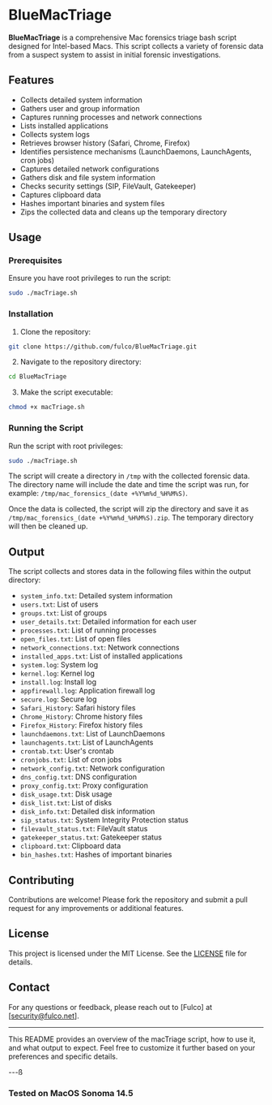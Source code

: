 # BlueMacTriage

**BlueMacTriage** is a comprehensive Mac forensics triage bash script designed for Intel-based Macs. This script collects a variety of forensic data from a suspect system to assist in initial forensic investigations.

## Features

- Collects detailed system information
- Gathers user and group information
- Captures running processes and network connections
- Lists installed applications
- Collects system logs
- Retrieves browser history (Safari, Chrome, Firefox)
- Identifies persistence mechanisms (LaunchDaemons, LaunchAgents, cron jobs)
- Captures detailed network configurations
- Gathers disk and file system information
- Checks security settings (SIP, FileVault, Gatekeeper)
- Captures clipboard data
- Hashes important binaries and system files
- Zips the collected data and cleans up the temporary directory

## Usage

### Prerequisites

Ensure you have root privileges to run the script:

```bash
sudo ./macTriage.sh
```

### Installation

1. Clone the repository:

```bash
git clone https://github.com/fulco/BlueMacTriage.git
```

2. Navigate to the repository directory:

```bash
cd BlueMacTriage
```

3. Make the script executable:

```bash
chmod +x macTriage.sh
```

### Running the Script

Run the script with root privileges:

```bash
sudo ./macTriage.sh
```

The script will create a directory in `/tmp` with the collected forensic data. The directory name will include the date and time the script was run, for example: `/tmp/mac_forensics_(date +%Y%m%d_%H%M%S)`.

Once the data is collected, the script will zip the directory and save it as `/tmp/mac_forensics_(date +%Y%m%d_%H%M%S).zip`. The temporary directory will then be cleaned up.

## Output

The script collects and stores data in the following files within the output directory:

- `system_info.txt`: Detailed system information
- `users.txt`: List of users
- `groups.txt`: List of groups
- `user_details.txt`: Detailed information for each user
- `processes.txt`: List of running processes
- `open_files.txt`: List of open files
- `network_connections.txt`: Network connections
- `installed_apps.txt`: List of installed applications
- `system.log`: System log
- `kernel.log`: Kernel log
- `install.log`: Install log
- `appfirewall.log`: Application firewall log
- `secure.log`: Secure log
- `Safari_History`: Safari history files
- `Chrome_History`: Chrome history files
- `Firefox_History`: Firefox history files
- `launchdaemons.txt`: List of LaunchDaemons
- `launchagents.txt`: List of LaunchAgents
- `crontab.txt`: User's crontab
- `cronjobs.txt`: List of cron jobs
- `network_config.txt`: Network configuration
- `dns_config.txt`: DNS configuration
- `proxy_config.txt`: Proxy configuration
- `disk_usage.txt`: Disk usage
- `disk_list.txt`: List of disks
- `disk_info.txt`: Detailed disk information
- `sip_status.txt`: System Integrity Protection status
- `filevault_status.txt`: FileVault status
- `gatekeeper_status.txt`: Gatekeeper status
- `clipboard.txt`: Clipboard data
- `bin_hashes.txt`: Hashes of important binaries

## Contributing

Contributions are welcome! Please fork the repository and submit a pull request for any improvements or additional features.

## License

This project is licensed under the MIT License. See the [LICENSE](LICENSE) file for details.

## Contact

For any questions or feedback, please reach out to [Fulco] at [security@fulco.net].

---

This README provides an overview of the macTriage script, how to use it, and what output to expect. Feel free to customize it further based on your preferences and specific details.

---ß

### Tested on MacOS Sonoma 14.5
